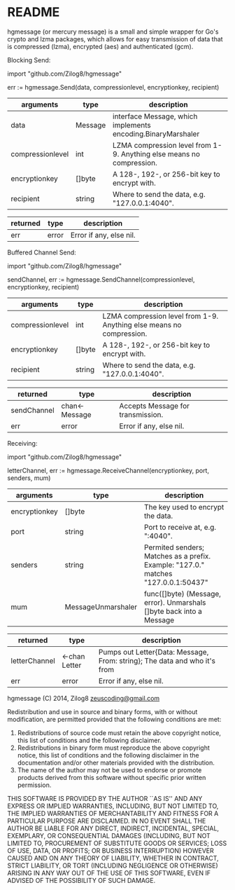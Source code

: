 README
========

hgmessage (or mercury message) is a small and simple wrapper for Go's crypto
and lzma packages, which allows for easy transmission of data that is
compressed (lzma), encrypted (aes) and authenticated (gcm).

Blocking Send: 

import	"github.com/Zilog8/hgmessage"

err := hgmessage.Send(data, compressionlevel, encryptionkey, recipient)

arguments        | type    | description
---------------- | ------- | ----------------------------------
data             | Message |  interface Message, which implements encoding.BinaryMarshaler
compressionlevel | int     |  LZMA compression level from 1-9. Anything else means no compression.
encryptionkey    | []byte  |  A 128-, 192-, or 256-bit key to encrypt with.
recipient        | string  |  Where to send the data, e.g. "127.0.0.1:4040".

returned         | type    | description
---------------- | ------- | ----------------------------------
err              | error   |  Error if any, else nil.

Buffered Channel Send:

import	"github.com/Zilog8/hgmessage"

sendChannel, err := hgmessage.SendChannel(compressionlevel, encryptionkey, recipient)

arguments        | type    | description
---------------- | ------- | ----------------------------------
compressionlevel | int     |  LZMA compression level from 1-9. Anything else means no compression.
encryptionkey    | []byte  |  A 128-, 192-, or 256-bit key to encrypt with.
recipient        | string  |  Where to send the data, e.g. "127.0.0.1:4040".

returned         | type          | description
---------------- | -------------- | ----------------------------------
sendChannel      | chan<- Message |  Accepts Message for transmission.
err              | error         |  Error if any, else nil.

Receiving: 

import	"github.com/Zilog8/hgmessage"

letterChannel, err := hgmessage.ReceiveChannel(encryptionkey, port, senders, mum)


arguments        | type    | description
---------------- | ------------------ | ----------------------------------
encryptionkey    | []byte  |  The key used to encrypt the data.
port             | string  |  Port to receive at, e.g. ":4040".
senders          | string  |  Permited senders; Matches as a prefix. Example: "127.0." matches "127.0.0.1:50437"
mum				 | MessageUnmarshaler |  func([]byte) (Message, error). Unmarshals []byte back into a Message

returned         | type        | description
---------------- | -------------- | ----------------------------------
letterChannel    | <-chan Letter  |  Pumps out Letter{Data: Message, From: string}; The data and who it's from
err              | error       |  Error if any, else nil.

hgmessage
(C) 2014, Zilog8 <zeuscoding@gmail.com>

Redistribution and use in source and binary forms, with or without
modification, are permitted provided that the following conditions are met:

1. Redistributions of source code must retain the above copyright notice,
   this list of conditions and the following disclaimer.
2. Redistributions in binary form must reproduce the above copyright notice,
   this list of conditions and the following disclaimer in the documentation
   and/or other materials provided with the distribution.
3. The name of the author may not be used to endorse or promote products
   derived from this software without specific prior written permission.

THIS SOFTWARE IS PROVIDED BY THE AUTHOR ``AS IS'' AND ANY EXPRESS OR IMPLIED
WARRANTIES, INCLUDING, BUT NOT LIMITED TO, THE IMPLIED WARRANTIES OF
MERCHANTABILITY AND FITNESS FOR A PARTICULAR PURPOSE ARE DISCLAIMED. IN NO
EVENT SHALL THE AUTHOR BE LIABLE FOR ANY DIRECT, INDIRECT, INCIDENTAL,
SPECIAL, EXEMPLARY, OR CONSEQUENTIAL DAMAGES (INCLUDING, BUT NOT LIMITED TO,
PROCUREMENT OF SUBSTITUTE GOODS OR SERVICES; LOSS OF USE, DATA, OR PROFITS;
OR BUSINESS INTERRUPTION) HOWEVER CAUSED AND ON ANY THEORY OF LIABILITY,
WHETHER IN CONTRACT, STRICT LIABILITY, OR TORT (INCLUDING NEGLIGENCE OR
OTHERWISE) ARISING IN ANY WAY OUT OF THE USE OF THIS SOFTWARE, EVEN IF
ADVISED OF THE POSSIBILITY OF SUCH DAMAGE.
